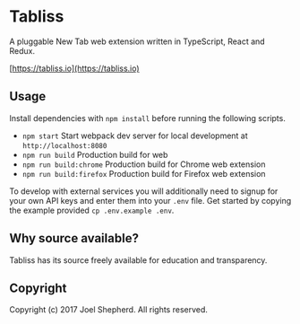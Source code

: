 # Tabliss

A pluggable New Tab web extension written in TypeScript, React and Redux.

[https://tabliss.io](https://tabliss.io)

## Usage

Install dependencies with `npm install` before running the following scripts.

- `npm start` Start webpack dev server for local development at `http://localhost:8080`
- `npm run build` Production build for web
- `npm run build:chrome` Production build for Chrome web extension
- `npm run build:firefox` Production build for Firefox web extension

To develop with external services you will additionally need to signup for your own API keys
and enter them into your `.env` file. Get started by copying the example provided `cp .env.example .env`.

## Why source available?

Tabliss has its source freely available for education and transparency.

## Copyright

Copyright (c) 2017 Joel Shepherd. All rights reserved.
